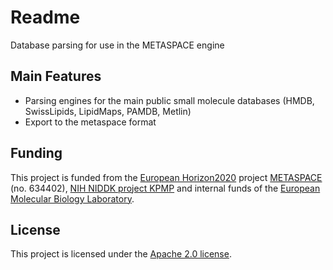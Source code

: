 # Readme

Database parsing for use in the METASPACE engine

## Main Features
 - Parsing engines for the main public small molecule databases (HMDB, SwissLipids, LipidMaps, PAMDB, Metlin)
 - Export to the metaspace format

## Funding

This project is funded from the [European Horizon2020](https://ec.europa.eu/programmes/horizon2020/)
project [METASPACE](http://project.metaspace2020.eu/) (no. 634402),
[NIH NIDDK project KPMP](http://kpmp.org/)
and internal funds of the [European Molecular Biology Laboratory](https://www.embl.org/).

## License

This project is licensed under the [Apache 2.0 license](LICENSE).
